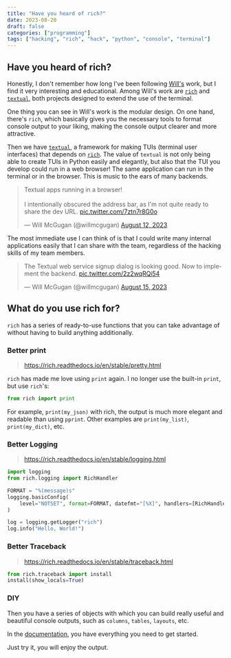 ```yaml
---
title: "Have you heard of rich?"
date: 2023-08-20
draft: false
categories: ["programming"]
tags: ["hacking", "rich", "hack", "python", "console", "terminal"]
---
```


## Have you heard of rich?

Honestly, I don't remember how long I've been following [Will's][Will] work,
but I find it very interesting and educational. Among Will's work are
[`rich`][rich] and [`textual`][textual], both projects designed to extend the
use of the terminal.

One thing you can see in Will's work is the modular design. On one hand,
there's `rich`, which basically gives you the necessary tools to format console
output to your liking, making the console output clearer and more attractive.

Then we have [`textual`][textual], a framework for making TUIs (terminal user
interfaces) that depends on [`rich`][rich]. The value of `textual` is not only
being able to create TUIs in Python easily and elegantly, but also that the TUI
you develop could run in a web browser! The same application can run in the
terminal or in the browser. This is music to the ears of many backends.

<blockquote class="twitter-tweet"><p lang="en" dir="ltr">Textual apps running in a browser!<br><br>I intentionally obscured the address bar, as I&#39;m not quite ready to share the dev URL. <a href="https://t.co/7ztn7r8G0o">pic.twitter.com/7ztn7r8G0o</a></p>&mdash; Will McGugan (@willmcgugan) <a href="https://twitter.com/willmcgugan/status/1690386937264119808?ref_src=twsrc%5Etfw">August 12, 2023</a></blockquote> <script async src="https://platform.twitter.com/widgets.js" charset="utf-8"></script>

The most immediate use I can think of is that I could write many internal
applications easily that I can share with the team, regardless of the hacking
skills of my team members.

<blockquote class="twitter-tweet"><p lang="en" dir="ltr">The Textual web service signup dialog is looking good. Now to implement the backend. <a href="https://t.co/2z2wqRQi54">pic.twitter.com/2z2wqRQi54</a></p>&mdash; Will McGugan (@willmcgugan) <a href="https://twitter.com/willmcgugan/status/1691396483524820993?ref_src=twsrc%5Etfw">August 15, 2023</a></blockquote> <script async src="https://platform.twitter.com/widgets.js" charset="utf-8"></script>


## What do you use rich for?

`rich` has a series of ready-to-use functions that you can take advantage of
without having to build anything additionally.


### Better print

> https://rich.readthedocs.io/en/stable/pretty.html

`rich` has made me love using `print` again. I no longer use the built-in
`print`, but use `rich`'s:

```python
from rich import print
```

For example, `print(my_json)` with rich, the output is much more elegant and
readable than using `pprint`. Other examples are `print(my_list)`,
`print(my_dict)`, etc.


### Better Logging

> https://rich.readthedocs.io/en/stable/logging.html

```python
import logging
from rich.logging import RichHandler

FORMAT = "%(message)s"
logging.basicConfig(
    level="NOTSET", format=FORMAT, datefmt="[%X]", handlers=[RichHandler()]
)

log = logging.getLogger("rich")
log.info("Hello, World!")
```


### Better Traceback

> https://rich.readthedocs.io/en/stable/traceback.html
```python
from rich.traceback import install
install(show_locals=True)
```


### DIY

Then you have a series of objects with which you can build really useful and
beautiful console outputs, such as `columns`, `tables`, `layouts`, etc.

In the [documentation][rich-doc], you have everything you need to get started.


Just try it, you will enjoy the output.

<!-- Links -->

[Will]: https://www.willmcgugan.com/
[rich]: https://github.com/Textualize/rich
[textual]: https://www.textualize.io/projects/#textual
[rich-doc]: https://rich.readthedocs.io/en/stable/pretty.html
